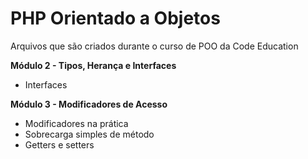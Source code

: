 # PHP Orientado a Objetos

Arquivos que são criados durante o curso de POO da Code Education

__Módulo 2 - Tipos, Herança e Interfaces__ 
* Interfaces

__Módulo 3 - Modificadores de Acesso__
* Modificadores na prática
* Sobrecarga simples de método
* Getters e setters
